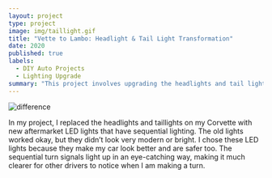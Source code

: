 ```yaml
---
layout: project
type: project
image: img/taillight.gif
title: "Vette to Lambo: Headlight & Tail Light Transformation"
date: 2020
published: true
labels:
  - DIY Auto Projects
  - Lighting Upgrade
summary: "This project involves upgrading the headlights and tail lights of a Corvette with high-quality Lamborghini aftermarket parts."
---
```


![difference](https://github.com/user-attachments/assets/269bcb7d-6b52-49ef-9c58-700ffbaa02a4)


In my project, I replaced the headlights and taillights on my Corvette with new aftermarket LED lights that have sequential lighting. The old lights worked okay, but they didn’t look very modern or bright. I chose these LED lights because they make my car look better and are safer too. The sequential turn signals light up in an eye-catching way, making it much clearer for other drivers to notice when I am making a turn.
